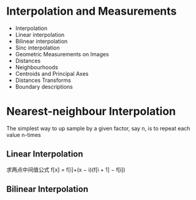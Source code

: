 # Interpolation and Measurements
- Interpolation
- Linear interpolation
- Bilinear interpolation
- Sinc interpolation
-  Geometric Measurements on Images
- Distances
- Neighbourhoods
- Centroids and Principal Axes
- Distances Transforms
- Boundary descriptions

# Nearest-neighbour Interpolation

The simplest way to up sample by a given factor, say n, is to repeat each value n-times


## Linear Interpolation

求两点中间值公式 f[x] = f[i]+(x − i)(f[i + 1] − f[i])

## Bilinear Interpolation

